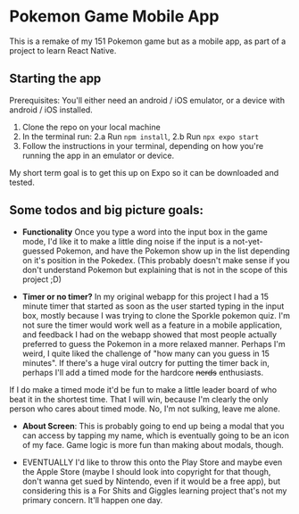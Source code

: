 # Pokemon Game Mobile App

This is a remake of my 151 Pokemon game but as a mobile app, as part of a project to learn React Native.

## Starting the app

Prerequisites: You'll either need an android / iOS emulator, or a device with android / iOS installed. 

1. Clone the repo on your local machine
2. In the terminal run:
     2.a Run `npm install`,
     2.b Run `npx expo start`
3. Follow the instructions in your terminal, depending on how you're running the app in an emulator or device.

My short term goal is to get this up on Expo so it can be downloaded and tested.

## Some todos and big picture goals:

* __Functionality__ Once you type a word into the input box in the game mode, I'd like it to make a little ding noise if the input is a not-yet-guessed Pokemon, and have the Pokemon show up in the list depending on it's position in the Pokedex. (This probably doesn't make sense if you don't understand Pokemon but explaining that is not in the scope of this project ;D)

* __Timer or no timer?__ In my original webapp for this project I had a 15 minute timer that started as soon as the user started typing in the input box, mostly because I was trying to clone the Sporkle pokemon quiz. I'm not sure the timer would work well as a feature in a mobile application, and feedback I had on the webapp showed that most people actually preferred to guess the Pokemon in a more relaxed manner. Perhaps I'm weird, I quite liked the challenge of "how many can you guess in 15 minutes". If there's a huge viral outcry for putting the timer back in, perhaps I'll add a timed mode for the hardcore ~~nerds~~ enthusiasts.

If I do make a timed mode it'd be fun to make a little leader board of who beat it in the shortest time. That I will win, because I'm clearly the only person who cares about timed mode. No, I'm not sulking, leave me alone.

* __About Screen__: This is probably going to end up being a modal that you can access by tapping my name, which is eventually going to be an icon of my face. Game logic is more fun than making about modals, though.

* EVENTUALLY I'd like to throw this onto the Play Store and maybe even the Apple Store (maybe I should look into copyright for that though, don't wanna get sued by Nintendo, even if it would be a free app), but considering this is a For Shits and Giggles learning project that's not my primary concern. It'll happen one day.
